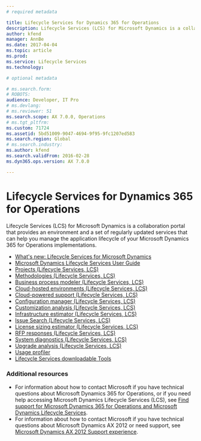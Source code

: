 ```yaml
---
# required metadata

title: Lifecycle Services for Dynamics 365 for Operations
description: Lifecycle Services (LCS) for Microsoft Dynamics is a collaboration portal that provides an environment and a set of regularly updated services that can help you manage the application lifecycle of your Microsoft Dynamics 365 for Operations implementations.
author: kfend
manager: AnnBe
ms.date: 2017-04-04
ms.topic: article
ms.prod: 
ms.service: Lifecycle Services
ms.technology: 

# optional metadata

# ms.search.form: 
# ROBOTS: 
audience: Developer, IT Pro
# ms.devlang: 
# ms.reviewer: 51
ms.search.scope: AX 7.0.0, Operations
# ms.tgt_pltfrm: 
ms.custom: 71724
ms.assetid: 5bd51009-9047-4694-9f95-9fc1207ed583
ms.search.region: Global
# ms.search.industry: 
ms.author: kfend
ms.search.validFrom: 2016-02-28
ms.dyn365.ops.version: AX 7.0.0

---
```


# Lifecycle Services for Dynamics 365 for Operations

Lifecycle Services (LCS) for Microsoft Dynamics is a collaboration portal that provides an environment and a set of regularly updated services that can help you manage the application lifecycle of your Microsoft Dynamics 365 for Operations implementations.

-   [What's new: Lifecycle Services for Microsoft Dynamics](whats-new-lcs.md)
-   [Microsoft Dynamics Lifecycle Services User Guide](lcs-user-guide.md)
-   [Projects (Lifecycle Services, LCS)](./ax-2012/projects-lcs.md)
-   [Methodologies (Lifecycle Services, LCS)](./ax-2012/methodologies-lcs.md)
-   [Business process modeler (Lifecycle Services, LCS)](business-process-modeler-lcs.md)
-   [Cloud-hosted environments (Lifecycle Services, LCS)](./ax-2012/cloud-hosted-environments-lcs.md)
-   [Cloud-powered support (Lifecycle Services, LCS)](cloud-powered-support-lcs.md)
-   [Configuration manager (Lifecycle Services, LCS)](configuration-manager-lcs.md)
-   [Customization analysis (Lifecycle Services, LCS)](./ax-2012/customization-analysis-lcs.md)
-   [Infrastructure estimator (Lifecycle Services, LCS)](./ax-2012/infrastructure-estimator-lcs.md)
-   [Issue Search (Lifecycle Services, LCS)](issue-search-lcs.md)
-   [License sizing estimator (Lifecycle Services, LCS)](./ax-2012/license-sizing-estimator-lcs.md)
-   [RFP responses (Lifecycle Services, LCS)](./ax-2012/rfp-responses-lcs.md)
-   [System diagnostics (Lifecycle Services, LCS)](./ax-2012/system-diagnostics-lcs.md)
-   [Upgrade analysis (Lifecycle Services, LCS)](./ax-2012/upgrade-analysis-lcs.md)
-   [Usage profiler](./ax-2012/usage-profiler-lcs.md)
-   [Lifecycle Services downloadable Tools](./ax-2012/lcs-downloadable-tools-formerly-informationsource.md)

### Additional resources

-   For information about how to contact Microsoft if you have technical questions about Microsoft Dynamics 365 for Operations, or if you need help accessing Microsoft Dynamics Lifecycle Services (LCS), see [Find support for Microsoft Dynamics 365 for Operations and Microsoft Dynamics Lifecycle Services](lcs-support.md).
-   For information about how to contact Microsoft if you have technical questions about Microsoft Dynamics AX 2012 or need support, see [Microsoft Dynamics AX 2012 Support experience](cloud-powered-support-lcs.md).



